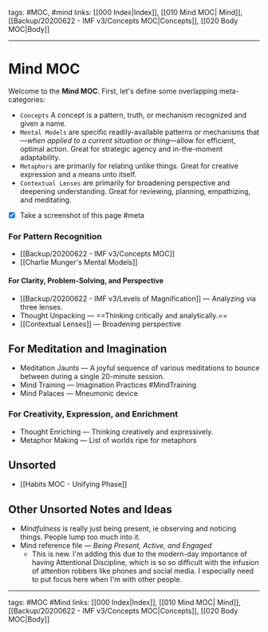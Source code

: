 tags: #MOC, #mind 
links: [[000 Index|Index]], [[010 Mind MOC| Mind]], [[Backup/20200622 - IMF v3/Concepts MOC|Concepts]], [[020 Body MOC|Body]]

---
# Mind MOC
Welcome to the **Mind MOC**. First, let's define some overlapping meta-categories:

-   `Concepts` A concept is a pattern, truth, or mechanism recognized and given a name.
-   `Mental Models` are specific readily-available patterns or mechanisms that—*when applied to a current situation or thing*—allow for efficient, optimal action. Great for strategic agency and in-the-moment adaptability.
-   `Metaphors` are primarily for relating unlike things. Great for creative expression and a means unto itself.
-   `Contextual Lenses` are primarily for broadening perspective and deepening understanding. Great for reviewing, planning, empathizing, and meditating. 

- [x] Take a screenshot of this page #meta 


### For Pattern Recognition
-   [[Backup/20200622 - IMF v3/Concepts MOC]]
-   [[Charlie Munger's Mental Models]]

#### For Clarity, Problem-Solving, and Perspective
-   [[Backup/20200622 - IMF v3/Levels of Magnification]] — Analyzing via three lenses.
-   Thought Unpacking — ==Thinking critically and analytically.==
-   [[Contextual Lenses]] — Broadening perspective

## For Meditation and Imagination
-   Meditation Jaunts — A joyful sequence of various meditations to bounce between during a single 20-minute session. 
-   Mind Training — Imagination Practices #MindTraining
-   Mind Palaces — Mneumonic device

### For Creativity, Expression, and Enrichment
-   Thought Enriching — Thinking creatively and expressively.
-   Metaphor Making — List of worlds ripe for metaphors

## Unsorted
- [[Habits MOC - Unifying Phase]]

## Other Unsorted Notes and Ideas
- *Mindfulness* is really just being present, ie observing and noticing things. People lump too much into it.
- Mind reference file — *Being Present, Active, and Engaged*
  - This is new. I'm adding this due to the modern-day importance of having Attentional Discipline, which is so so difficult with the infusion of attention robbers like phones and social media. I especially need to put focus here when I'm with other people.
    
---
tags: #MOC #Mind
links: [[000 Index|Index]], [[010 Mind MOC| Mind]], [[Backup/20200622 - IMF v3/Concepts MOC|Concepts]], [[020 Body MOC|Body]]